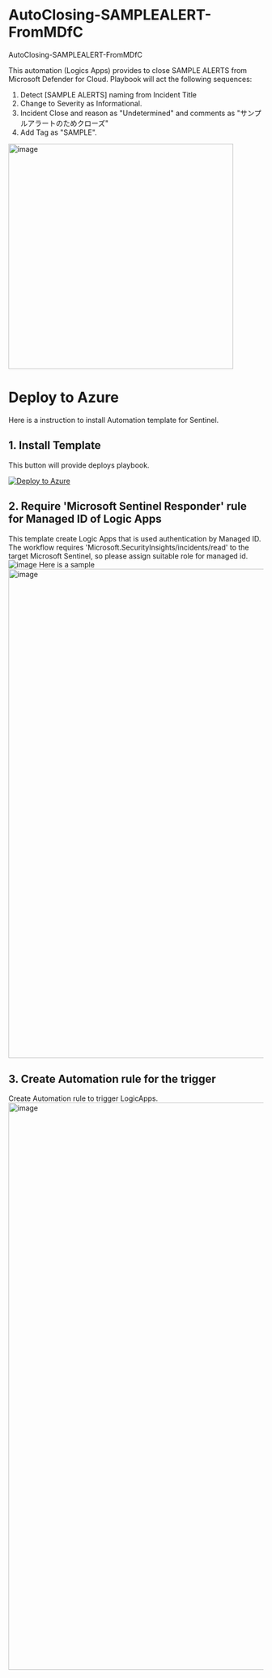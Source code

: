 # AutoClosing-SAMPLEALERT-FromMDfC
AutoClosing-SAMPLEALERT-FromMDfC

This automation (Logics Apps) provides to close SAMPLE ALERTS from Microsoft Defender for Cloud.
Playbook will act the following sequences:

1. Detect [SAMPLE ALERTS] naming from Incident Title
2. Change to Severity as Informational.
3. Incident Close and reason as "Undetermined" and comments as "サンプルアラートのためクローズ"
4. Add Tag as "SAMPLE".

<img width="444" alt="image" src="https://user-images.githubusercontent.com/55295601/207754125-9254f119-5809-49de-a866-ce5356e53f25.png">

# Deploy to Azure
Here is a instruction to install Automation template for Sentinel.
## 1. Install Template
This button will provide deploys playbook.

[![Deploy to Azure](https://aka.ms/deploytoazurebutton)](https://portal.azure.com/#create/Microsoft.Template/uri/https%3A%2F%2Fraw.githubusercontent.com%2Fhisashin0728%2FAutoClosing-SAMPLEALERT-FromMDfC%2Fmain%2Fazuredeploy.json)

## 2. Require 'Microsoft Sentinel Responder' rule for Managed ID of Logic Apps
This template create Logic Apps that is used authentication by Managed ID.
The workflow requires 'Microsoft.SecurityInsights/incidents/read' to the target Microsoft Sentinel, so please assign suitable role for managed id.
![image](https://user-images.githubusercontent.com/55295601/207772809-3f784ed0-7780-4099-ab6b-c28a3c4752dc.png)
Here is a sample 
<img width="964" alt="image" src="https://user-images.githubusercontent.com/55295601/207773171-d6f493cc-0c16-41a3-8b8f-ad9664c00223.png">

## 3. Create Automation rule for the trigger
Create Automation rule to trigger LogicApps.
<img width="1118" alt="image" src="https://user-images.githubusercontent.com/55295601/207773600-b9281b7f-2163-45b8-bdd0-560672f66e9e.png">



